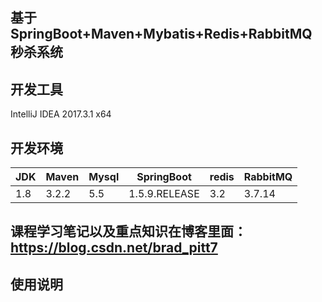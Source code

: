 
## 基于 SpringBoot+Maven+Mybatis+Redis+RabbitMQ 秒杀系统
## 开发工具 
IntelliJ IDEA 2017.3.1 x64
## 开发环境				

| JDK |Maven | Mysql |SpringBoot | redis |RabbitMQ|
|--|--|--|--|--|--|
|1.8 | 3.2.2 | 5.5 | 1.5.9.RELEASE | 3.2 |3.7.14| 


## 课程学习笔记以及重点知识在博客里面：https://blog.csdn.net/brad_pitt7

## 使用说明

